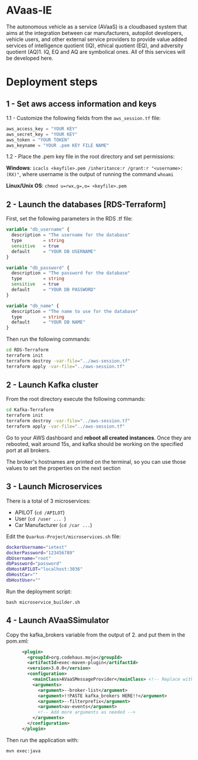 # AVaas-IE

The autonomous vehicle as a service (AVaaS) is a cloudbased system that aims at the integration between car manufacturers, autopilot developers, vehicle users, and other external service providers to provide value added services of intelligence quotient (IQ), ethical quotient (EQ), and adversity quotient (AQ)1. IQ, EQ and AQ are symbolical ones. All of this services will be developed here.

# Deployment steps

## 1 - Set aws access information and keys
1.1 - Customize the following fields from the ```aws_session.tf``` file:
```Terraform
aws_access_key = "YOUR KEY"
aws_secret_key = "YOUR KEY"
aws_token = "YOUR TOKEN"
aws_keyname = "YOUR .pem KEY FILE NAME"
```

1.2 - Place the .pem key file in the root directory and set permissions:  

**Windows**: ```icacls <keyfile>.pem /inheritance:r /grant:r "<username>:(RX)"```, where username is the output of running the command ```whoami```  

**Linux/Unix OS**: ```chmod u=rwx,g=,o= <keyfile>.pem```


## 2 - Launch the databases [RDS-Terraform]

First, set the following parameters in the RDS .tf file: 
		
```Terraform
variable "db_username" {
  description = "The username for the database"
  type        = string
  sensitive   = true
  default     = "YOUR DB USERNAME"
}

variable "db_password" {
  description = "The password for the database"
  type        = string
  sensitive   = true
  default     = "YOUR DB PASSWORD"
}

variable "db_name" {
  description = "The name to use for the database"
  type        = string
  default     = "YOUR DB NAME"
}                         
```

Then run the following commands:
```bash
cd RDS-Terraform
terraform init
terraform destroy -var-file="../aws-session.tf"
terraform apply -var-file="../aws-session.tf"
```

## 2 - Launch Kafka cluster

From the root directory execute the following commands:
```bash
cd Kafka-Terraform
terraform init
terraform destroy -var-file="../aws-session.tf"
terraform apply -var-file="../aws-session.tf"
```

Go to your AWS dashboard and **reboot all created instances**.
Once they are rebooted, wait around 15s, and kafka should be working on the 
specified port at all brokers.

The broker's hostnames are printed on the terminal, so you can use those values to set 
the properties on the next section

## 3 - Launch Microservices
There is a total of 3 microservices: 
- APILOT (```cd /APILOT```)  
- User (```cd /user ... ```)
- Car Manufacturer (```cd /car ...```)

Edit the ```Quarkus-Project/microservices.sh``` file:
```bash
dockerUsername="ietest"
dockerPassword="123456789"
dbUsername="root"
dbPassword="password"
dbHostAPILOT="localhost:3036"
dbHostCar=""
dbHostUser=""
```

Run the deployment script:
```
bash microservice_builder.sh
```

## 4 - Launch AVaaSSimulator
Copy the kafka_brokers variable from the output of 2. and put them in the pom.xml:
```Xml
      <plugin>
        <groupId>org.codehaus.mojo</groupId>
        <artifactId>exec-maven-plugin</artifactId>
        <version>3.0.0</version>
        <configuration>
          <mainClass>AVaaSMessageProvider</mainClass> <!-- Replace with your main class -->
          <arguments>
            <argument>--broker-list</argument>
            <argument>!!PASTE kafka_brokers HERE!!</argument>
            <argument>--filterprefix</argument>
            <argument>av-events</argument>
            <!-- Add more arguments as needed -->
          </arguments>
        </configuration>
      </plugin>
```
Then run the application with:
```
mvn exec:java
```

			